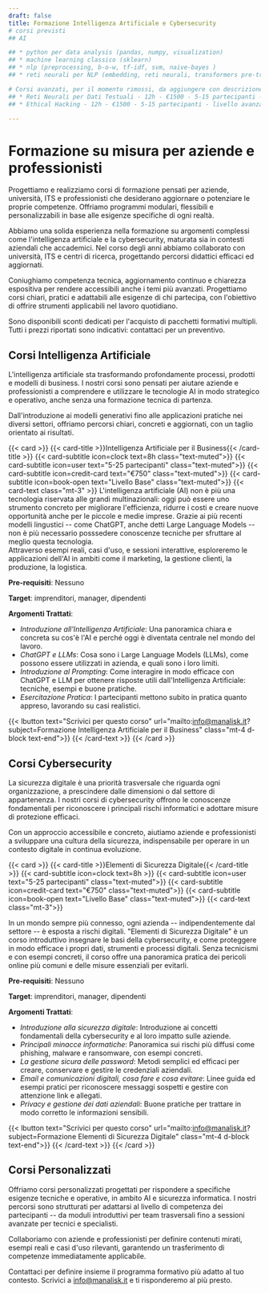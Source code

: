 ```yaml
---
draft: false
title: Formazione Intelligenza Artificiale e Cybersecurity
# corsi previsti
## AI

## * python per data analysis (pandas, numpy, visualization)
## * machine learning classico (sklearn)
## * nlp (preprocessing, b-o-w, tf-idf, svm, naive-bayes )
## * reti neurali per NLP (embedding, reti neurali, transformers pre-trainati)

# Corsi avanzati, per il momento rimossi, da aggiungere con descrizione
## * Reti Neurali per Dati Testuali - 12h - €1500 - 5-15 partecipanti - livello avanzato
## * Ethical Hacking - 12h - €1500 - 5-15 partecipanti - livello avanzato

---
```


# Formazione su misura per aziende e professionisti

Progettiamo e realizziamo corsi di formazione pensati per aziende, università, ITS e professionisti che desiderano aggiornare o potenziare le proprie competenze.
Offriamo programmi modulari, flessibili e personalizzabili in base alle esigenze specifiche di ogni realtà.

Abbiamo una solida esperienza nella formazione su argomenti complessi come l'intelligenza artificiale e la cybersecurity, maturata sia in contesti aziendali che accademici. Nel corso degli anni abbiamo collaborato con università, ITS e centri di ricerca, progettando percorsi didattici efficaci ed aggiornati.

Coniughiamo competenza tecnica, aggiornamento continuo e chiarezza espositiva per rendere accessibili anche i temi più avanzati. Progettiamo corsi chiari, pratici e adattabili alle esigenze di chi partecipa, con l'obiettivo di offrire strumenti applicabili nel lavoro quotidiano.

Sono disponibili sconti dedicati per l'acquisto di pacchetti formativi multipli.
Tutti i prezzi riportati sono indicativi: contattaci per un preventivo.



## Corsi Intelligenza Artificiale

L'intelligenza artificiale sta trasformando profondamente processi, prodotti e modelli di business. I nostri corsi sono pensati per aiutare aziende e professionisti a comprendere e utilizzare le tecnologie AI in modo strategico e operativo, anche senza una formazione tecnica di partenza.

Dall'introduzione ai modelli generativi fino alle applicazioni pratiche nei diversi settori, offriamo percorsi chiari, concreti e aggiornati, con un taglio orientato ai risultati.

{{< card >}}
  {{< card-title >}}Intelligenza Artificiale per il Business{{< /card-title >}}
  {{< card-subtitle icon=clock text=8h class="text-muted">}}
  {{< card-subtitle icon=user text="5-25 partecipanti" class="text-muted">}}
  {{< card-subtitle icon=credit-card text="€750" class="text-muted">}}
  {{< card-subtitle icon=book-open text="Livello Base" class="text-muted">}}
  {{< card-text class="mt-3" >}}
L'intelligenza artificiale (AI) non è più una tecnologia riservata alle grandi multinazionali: oggi può essere uno strumento concreto per migliorare l'efficienza, ridurre i costi e creare nuove opportunità anche per le piccole e medie imprese. Grazie ai più recenti modelli lingustici -- come ChatGPT, anche detti Large Language Models -- non è più necessario posssedere conoscenze tecniche per sfruttare al meglio questa tecnologia.<br>
Attraverso esempi reali, casi d'uso, e sessioni interattive, esploreremo le applicazioni dell'AI in ambiti come il marketing, la gestione clienti, la produzione, la logistica.

**Pre-requisiti**: Nessuno

**Target**: imprenditori, manager, dipendenti

**Argomenti Trattati**:
- *Introduzione all'Intelligenza Artificiale*: Una panoramica chiara e concreta su cos'è l'AI e perché oggi è diventata centrale nel mondo del lavoro.
- *ChatGPT e LLMs*: Cosa sono i Large Language Models (LLMs), come possono essere utilizzati in azienda, e quali sono i loro limiti.
- *Introduzione al Prompting*: Come interagire in modo efficace con ChatGPT e LLM per ottenere risposte utili dall'Intelligenza Artificiale: tecniche, esempi e buone pratiche.
- *Esercitazione Pratica*: I partecipanti mettono subito in pratica quanto appreso, lavorando su casi realistici.

{{< lbutton text="Scrivici per questo corso" url="mailto:info@manalisk.it?subject=Formazione Intelligenza Artificiale per il Business" class="mt-4 d-block text-end">}}
  {{< /card-text >}}
{{< /card >}}

## Corsi Cybersecurity

La sicurezza digitale è una priorità trasversale che riguarda ogni organizzazione, a prescindere dalle dimensioni o dal settore di appartenenza. I nostri corsi di cybersecurity offrono le conoscenze fondamentali per riconoscere i principali rischi informatici e adottare misure di protezione efficaci.

Con un approccio accessibile e concreto, aiutiamo aziende e professionisti a sviluppare una cultura della sicurezza, indispensabile per operare in un contesto digitale in continua evoluzione.

{{< card >}}
  {{< card-title >}}Elementi di Sicurezza Digitale{{< /card-title >}}
  {{< card-subtitle icon=clock text=8h >}}
  {{< card-subtitle icon=user text="5-25 partecipanti" class="text-muted">}}
  {{< card-subtitle icon=credit-card text="€750" class="text-muted">}}
  {{< card-subtitle icon=book-open text="Livello Base" class="text-muted">}}
  {{< card-text class="mt-3">}}

In un mondo sempre più connesso, ogni azienda -- indipendentemente dal settore -- è esposta a rischi digitali. "Elementi di Sicurezza Digitale" è un corso introduttivo insegnare le basi della cybersecurity, e come proteggere in modo efficace i propri dati, strumenti e processi digitali. Senza tecnicismi e con esempi concreti, il corso offre una panoramica pratica dei pericoli online più comuni e delle misure essenziali per evitarli.

**Pre-requisiti**: Nessuno

**Target**: imprenditori, manager, dipendenti

**Argomenti Trattati**:
- *Introduzione alla sicurezza digitale*:  Introduzione ai concetti fondamentali della cybersecurity e al loro impatto sulle aziende.
- *Principali minacce informatiche*:  Panoramica sui rischi più diffusi come phishing, malware e ransomware, con esempi concreti.
- *La gestione sicura delle password*:  Metodi semplici ed efficaci per creare, conservare e gestire le credenziali aziendali.
- *Email e comunicazioni digitali, cosa fare e cosa evitare*: Linee guida ed esempi pratici per riconoscere messaggi sospetti e gestire con attenzione link e allegati.
- *Privacy e gestione dei dati aziendali*: Buone pratiche per trattare in modo corretto le informazioni sensibili.

{{< lbutton text="Scrivici per questo corso" url="mailto:info@manalisk.it?subject=Formazione Elementi di Sicurezza Digitale" class="mt-4 d-block text-end">}}
  {{< /card-text >}}
{{< /card >}}

## Corsi Personalizzati

Offriamo corsi personalizzati progettati per rispondere a specifiche esigenze tecniche e operative, in ambito AI e sicurezza informatica.
I nostri percorsi sono strutturati per adattarsi al livello di competenza dei partecipanti -- da moduli introduttivi per team trasversali fino a sessioni avanzate per tecnici e specialisti.

Collaboriamo con aziende e professionisti per definire contenuti mirati, esempi reali e casi d'uso rilevanti, garantendo un trasferimento di competenze immediatamente applicabile.

Contattaci per definire insieme il programma formativo più adatto al tuo contesto. Scrivici a [info@manalisk.it](mailto:info@manalisk.it) e ti risponderemo al più presto.